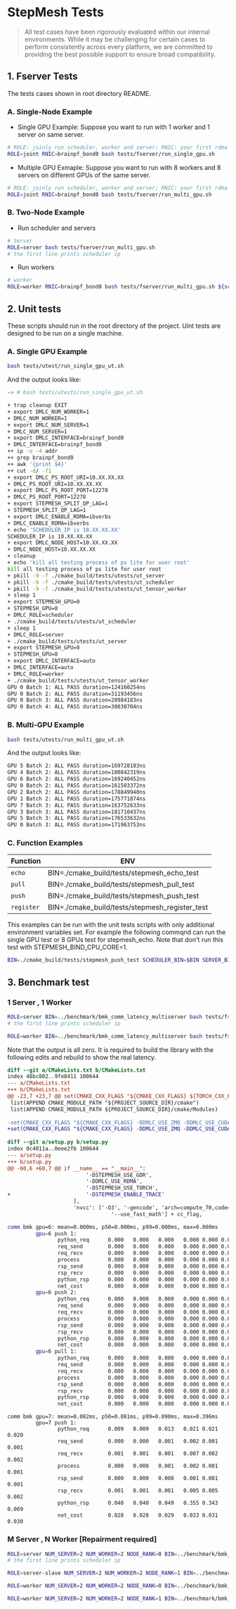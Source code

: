 # StepMesh Tests

> All test cases have been rigorously evaluated within our internal environments. While it may be challenging for certain cases to perform consistently across every platform, we are committed to providing the best possible support to ensure broad compatibility.

## 1. Fserver Tests

The tests cases shown in root directory README.

### A. Single-Node Example

- Single GPU Example: Suppose you want to run with 1 worker and 1 server on same server.

```bash
# ROLE: joinly run scheduler, worker and server; RNIC: your first rdma nic; 
ROLE=joint RNIC=brainpf_bond0 bash tests/fserver/run_single_gpu.sh
```
- Multiple GPU Exmaple: Suppose you want to run with 8 workers and 8 servers on different GPUs of the same server.
```bash
# ROLE: joinly run scheduler, worker and server; RNIC: your first rdma nic; 
ROLE=joint RNIC=brainpf_bond0 bash tests/fserver/run_multi_gpu.sh
```

### B. Two-Node Example
- Run scheduler and servers
```bash
# Server
ROLE=server bash tests/fserver/run_multi_gpu.sh
# the first line prints scheduler ip
```

- Run workers
```bash
# worker
ROLE=worker RNIC=brainpf_bond0 bash tests/fserver/run_multi_gpu.sh ${scheduler ip}
```


## 2. Unit tests

These scripts should run in the root directory of the project. Uint tests are designed to be run on a single machine.

### A. Single GPU Example

``` bash
bash tests/utest/run_single_gpu_ut.sh
```

And the output looks like:

```bash
-> # bash tests/utests/run_single_gpu_ut.sh 

+ trap cleanup EXIT
+ export DMLC_NUM_WORKER=1
+ DMLC_NUM_WORKER=1
+ export DMLC_NUM_SERVER=1
+ DMLC_NUM_SERVER=1
+ export DMLC_INTERFACE=brainpf_bond0
+ DMLC_INTERFACE=brainpf_bond0
++ ip -o -4 addr
++ grep brainpf_bond0
++ awk '{print $4}'
++ cut -d/ -f1
+ export DMLC_PS_ROOT_URI=10.XX.XX.XX
+ DMLC_PS_ROOT_URI=10.XX.XX.XX
+ export DMLC_PS_ROOT_PORT=12278
+ DMLC_PS_ROOT_PORT=12278
+ export STEPMESH_SPLIT_QP_LAG=1
+ STEPMESH_SPLIT_QP_LAG=1
+ export DMLC_ENABLE_RDMA=ibverbs
+ DMLC_ENABLE_RDMA=ibverbs
+ echo 'SCHEDULER_IP is 10.XX.XX.XX'
SCHEDULER_IP is 10.XX.XX.XX
+ export DMLC_NODE_HOST=10.XX.XX.XX
+ DMLC_NODE_HOST=10.XX.XX.XX
+ cleanup
+ echo 'kill all testing process of ps lite for user root'
kill all testing process of ps lite for user root
+ pkill -9 -f ./cmake_build/tests/utests/ut_server
+ pkill -9 -f ./cmake_build/tests/utests/ut_scheduler
+ pkill -9 -f ./cmake_build/tests/utests/ut_tensor_worker
+ sleep 1
+ export STEPMESH_GPU=0
+ STEPMESH_GPU=0
+ DMLC_ROLE=scheduler
+ ./cmake_build/tests/utests/ut_scheduler
+ sleep 1
+ DMLC_ROLE=server
+ ./cmake_build/tests/utests/ut_server
+ export STEPMESH_GPU=0
+ STEPMESH_GPU=0
+ export DMLC_INTERFACE=auto
+ DMLC_INTERFACE=auto
+ DMLC_ROLE=worker
+ ./cmake_build/tests/utests/ut_tensor_worker
GPU 0 Batch 1: ALL PASS duration=124160254ns
GPU 0 Batch 2: ALL PASS duration=31193456ns
GPU 0 Batch 3: ALL PASS duration=28984183ns
GPU 0 Batch 4: ALL PASS duration=30030704ns
```

### B. Multi-GPU Example

```bash
bash tests/utests/run_multi_gpu_ut.sh
```

And the output looks like:

```bash
GPU 5 Batch 2: ALL PASS duration=169728103ns
GPU 4 Batch 2: ALL PASS duration=180842319ns
GPU 6 Batch 2: ALL PASS duration=169240452ns
GPU 0 Batch 2: ALL PASS duration=161503372ns
GPU 2 Batch 2: ALL PASS duration=178849940ns
GPU 1 Batch 2: ALL PASS duration=175771874ns
GPU 7 Batch 3: ALL PASS duration=163752633ns
GPU 3 Batch 3: ALL PASS duration=181710437ns
GPU 5 Batch 3: ALL PASS duration=176533632ns
GPU 0 Batch 3: ALL PASS duration=171963753ns
```


### C. Function Examples


| Function  | ENV |
| --- | --- |
| `echo` | BIN=./cmake_build/tests/stepmesh_echo_test |
| `pull` | BIN=./cmake_build/tests/stepmesh_pull_test |
| `push` | BIN=./cmake_build/tests/stepmesh_push_test |
| `register` | BIN=./cmake_build/tests/stepmesh_register_test |

This examples can be run with the unit tests scripts with only additional environment variables set. For example the following commqnd can run the single GPU test or 8 GPUs test for stepmesh_echo. Note that don't run this test with STEPMESH_BIND_CPU_CORE=1.

```bash
BIN=./cmake_build/tests/stepmesh_push_test SCHEDULER_BIN=$BIN SERVER_BIN=$BIN WORKER_BIN=$BIN bash tests/utests/run_single_gpu_ut.sh
```


## 3. Benchmark test


### 1 Server , 1 Worker

```bash
ROLE=server BIN=../benchmark/bmk_comm_latency_multiserver bash tests/fserver/run_multi_gpu.sh
# the first line prints scheduler ip
```

```bash
ROLE=worker BIN=../benchmark/bmk_comm_latency_multiserver bash tests/fserver/run_multi_gpu.sh ${scheduler ip}
```

Note that the output is all zero. It is required to build the library with the following edits and rebuild to show the real latency.

```diff
diff --git a/CMakeLists.txt b/CMakeLists.txt
index 48bc802..9fe8411 100644
--- a/CMakeLists.txt
+++ b/CMakeLists.txt
@@ -23,7 +23,7 @@ set(CMAKE_CXX_FLAGS "${CMAKE_CXX_FLAGS} ${TORCH_CXX_FLAGS}")
 list(APPEND CMAKE_MODULE_PATH "${PROJECT_SOURCE_DIR}/cmake")
 list(APPEND CMAKE_MODULE_PATH ${PROJECT_SOURCE_DIR}/cmake/Modules)
 
-set(CMAKE_CXX_FLAGS "${CMAKE_CXX_FLAGS} -DDMLC_USE_ZMQ -DDMLC_USE_CUDA -DSTEPMESH_USE_GDR -DDMLC_USE_RDMA")
+set(CMAKE_CXX_FLAGS "${CMAKE_CXX_FLAGS} -DDMLC_USE_ZMQ -DDMLC_USE_CUDA -DSTEPMESH_USE_GDR -DDMLC_USE_RDMA -DSTEPMESH_ENABLE_TRACE")
 
diff --git a/setup.py b/setup.py
index 0c4011a..0eee2f6 100644
--- a/setup.py
+++ b/setup.py
@@ -60,6 +60,7 @@ if __name__ == "__main__":
                         '-DSTEPMESH_USE_GDR',
                         '-DDMLC_USE_RDMA', 
                         '-DSTEPMESH_USE_TORCH',
+                        '-DSTEPMESH_ENABLE_TRACE'
                     ],
                     'nvcc': ['-O3', '-gencode', 'arch=compute_70,code=sm_70', 
                                 '--use_fast_math'] + cc_flag,

```

```bash
comm bmk gpu=6: mean=0.000ms, p50=0.000ms, p99=0.000ms, max=0.000ms
         gpu=6 push 1:
                python_req      0.000   0.000   0.000   0.000 0.000 0.000
                req_send        0.000   0.000   0.000   0.000 0.000 0.000
                req_recv        0.000   0.000   0.000   0.000 0.000 0.000
                process         0.000   0.000   0.000   0.000 0.000 0.000
                rsp_send        0.000   0.000   0.000   0.000 0.000 0.000
                rsp_recv        0.000   0.000   0.000   0.000 0.000 0.000
                python_rsp      0.000   0.000   0.000   0.000 0.000 0.000
                net_cost        0.000   0.000   0.000   0.000 0.000 0.000
         gpu=6 push 2:
                python_req      0.000   0.000   0.000   0.000 0.000 0.000
                req_send        0.000   0.000   0.000   0.000 0.000 0.000
                req_recv        0.000   0.000   0.000   0.000 0.000 0.000
                process         0.000   0.000   0.000   0.000 0.000 0.000
                rsp_send        0.000   0.000   0.000   0.000 0.000 0.000
                rsp_recv        0.000   0.000   0.000   0.000 0.000 0.000
                python_rsp      0.000   0.000   0.000   0.000 0.000 0.000
                net_cost        0.000   0.000   0.000   0.000 0.000 0.000
         gpu=6 pull 1:
                python_req      0.000   0.000   0.000   0.000 0.000 0.000
                req_send        0.000   0.000   0.000   0.000 0.000 0.000
                req_recv        0.000   0.000   0.000   0.000 0.000 0.000
                process         0.000   0.000   0.000   0.000 0.000 0.000
                rsp_send        0.000   0.000   0.000   0.000 0.000 0.000
                rsp_recv        0.000   0.000   0.000   0.000 0.000 0.000
                python_rsp      0.000   0.000   0.000   0.000 0.000 0.000
                net_cost        0.000   0.000   0.000   0.000 0.000 0.000
```


```
comm bmk gpu=7: mean=0.082ms, p50=0.081ms, p99=0.090ms, max=0.396ms
         gpu=7 push 1:
                python_req      0.009   0.009   0.013   0.021 0.021 0.020
                req_send        0.000   0.000   0.001   0.002 0.001 0.001
                req_recv        0.001   0.001   0.001   0.007 0.002 0.002
                process         0.000   0.000   0.001   0.002 0.001 0.001
                rsp_send        0.000   0.000   0.000   0.001 0.001 0.001
                rsp_recv        0.001   0.001   0.001   0.005 0.005 0.002
                python_rsp      0.040   0.040   0.049   0.355 0.343 0.069
                net_cost        0.028   0.028   0.029   0.033 0.031 0.030
```                

### M Server , N Worker [Repairment required]


```bash
ROLE=server NUM_SERVER=2 NUM_WORKER=2 NODE_RANK=0 BIN=../benchmark/bmk_comm_latency_multiserver bash tests/fserver/run_multi_gpu.sh
# the first line prints scheduler ip
```

```bash
ROLE=server-slave NUM_SERVER=2 NUM_WORKER=2 NODE_RANK=1 BIN=../benchmark/bmk_comm_latency_multiserver bash tests/fserver/run_multi_gpu.sh ${scheduler ip}
```


```bash
ROLE=worker NUM_SERVER=2 NUM_WORKER=2 NODE_RANK=0 BIN=../benchmark/bmk_comm_latency_multiserver bash tests/fserver/run_multi_gpu.sh ${scheduler ip}
```

```bash
ROLE=worker NUM_SERVER=2 NUM_WORKER=2 NODE_RANK=1 BIN=../benchmark/bmk_comm_latency_multiserver bash tests/fserver/run_multi_gpu.sh ${scheduler ip}
```